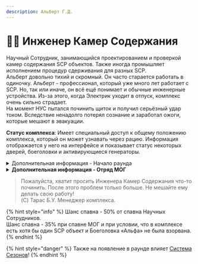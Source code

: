 ```yaml
---
description: Альберт Г.Д.
---
```


# 🧑🔧 Инженер Камер Содержания

Научный Сотрудник, занимающийся проектированием и проверкой камер содержания SCP объектов. Также иногда промышляет исполнением процедур сдерживания для разных SCP.\
Альберт довольно тихий и скромный. Он часто старается работать в одиночку. Альберт - профессионал, который уже много лет работает с SCP. Но, так или иначе, он всё ещё понимает и обычные инженерные устройства. Из-за этого, когда Электрик уходит в отпуск, комплекс очень сильно страдает.\
На момент НУС пытался починить щиток и получил серьёзный удар током. Вследствие ненадолго потерял сознание и заработал ожоги, которые мешают в эвакуации.

**Статус комплекса**: Имеет специальный доступ к общему положению комплекса, который он может узнавать через рацию. Информация отображается у него на интерфейсе и показывает статус некоторых дверей, боеголовки и активирующиеся генераторы.

<details>

<summary>Дополнительная информация - Начало раунда</summary>

* **Класс**: Научный Сотрудник
* **Оружие**: Отсутствует
* **Уровень доступа**: Карта Инженера Камер Содержания
* **Броня**: Отсутствует
* **Особое снаряжение**: Отсутствует

</details>

<details>

<summary><strong>Дополнительная информация - Отряд МОГ</strong></summary>

* **Класс**: Специалист МОГ
* **Оружие**: Револьвер
* **Уровень доступа**: Карта Инженера Камер Содержания
* **Броня**: Лёгкая броня
* **Особое снаряжение**: Micro H.I.D.

</details>

> Пожалуйста, хватит просить Инженера Камер Содержания что-то починить. После этого проблем только больше. Не мешайте ему делать свою работу!\
> (C) Тарас Б.У. Менеджер комплекса.

{% hint style="info" %}
Шанс спавна - 50% от спавна Научных Сотрудников.\
Шанс спавна - 35% при спавне МОГ и при условии, что в комплексе есть хотя бы один SCP объект и Боеголовка «Альфа» не была взорвана.
{% endhint %}

{% hint style="danger" %}
Также на появление в раунде влияет [Система Сезонов](../../server-systems/seasons-system/)!
{% endhint %}
